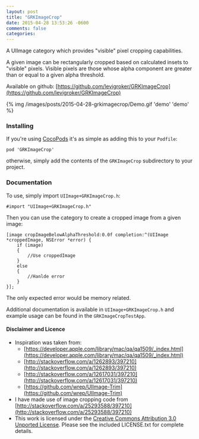 ```yaml
---
layout: post
title: "GRKImageCrop"
date: 2015-04-28 13:53:26 -0600
comments: false
categories: 
---
```

A UIImage category which provides "visible" pixel cropping capabilities.

A given image can be rectangularly cropped based on calculated insets to "visible" pixels.
Visible pixels are those whose alpha component are greater than or equal to a given alpha
threshold.

Available on github: [https://github.com/levigroker/GRKImageCrop](https://github.com/levigroker/GRKImageCrop)

{% img /images/posts/2015-04-28-grkimagecrop/Demo.gif 'demo' 'demo' %}

### Installing

If you're using [CocoPods](http://cocopods.org) it's as simple as adding this to your
`Podfile`:

	pod 'GRKImageCrop'

otherwise, simply add the contents of the `GRKImageCrop` subdirectory to your
project.

### Documentation

To use, simply import `UIImage+GRKImageCrop.h`:

    #import "UIImage+GRKImageCrop.h"
    
Then you can use the category to create a cropped image from a given image:

	[image cropImageBelowAlphaThreshold:0.0f completion:^(UIImage *croppedImage, NSError *error) {
		if (image)
		{
			//Use croppedImage
		}
		else
		{
			//Hanlde error
		}
	}];

The only expected error would be memory related.

Additional documentation is available in `UIImage+GRKImageCrop.h` and example usage
can be found in the `GRKImageCropTestApp`.

#### Disclaimer and Licence

* Inspiration was taken from:
    * [https://developer.apple.com/library/mac/qa/qa1509/_index.html](https://developer.apple.com/library/mac/qa/qa1509/_index.html)
    * [http://stackoverflow.com/a/1262893/397210](http://stackoverflow.com/a/1262893/397210)
    * [http://stackoverflow.com/a/12617031/397210](http://stackoverflow.com/a/12617031/397210)
    * [https://github.com/wrep/UIImage-Trim](https://github.com/wrep/UIImage-Trim)
* I have made use of image cropping code from [http://stackoverflow.com/a/25293588/397210](http://stackoverflow.com/a/25293588/397210)
* This work is licensed under the [Creative Commons Attribution 3.0 Unported License](http://creativecommons.org/licenses/by/3.0/).
  Please see the included LICENSE.txt for complete details.
